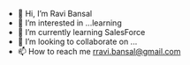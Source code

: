 - 👋 Hi, I’m Ravi Bansal
- 👀 I’m interested in ...learning
- 🌱 I’m currently learning SalesForce
- 💞️ I’m looking to collaborate on ...
- 📫 How to reach me rravi.bansal@gmail.com

<!---
rravibansal/rravibansal is a ✨ special ✨ repository because its `README.md` (this file) appears on your GitHub profile.
You can click the Preview link to take a look at your changes.
--->
